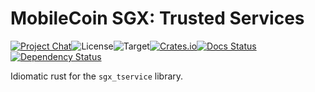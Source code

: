 # MobileCoin SGX: Trusted Services

[![Project Chat][chat-image]][chat-link]<!--
-->![License][license-image]<!--
-->![Target][target-image]<!--
-->[![Crates.io][crate-image]][crate-link]<!--
-->[![Docs Status][docs-image]][docs-link]<!--
-->[![Dependency Status][deps-image]][deps-link]

Idiomatic rust for the `sgx_tservice` library.

[chat-image]: https://img.shields.io/discord/844353360348971068?style=flat-square
[chat-link]: https://mobilecoin.chat
[license-image]: https://img.shields.io/crates/l/mc-sgx-tservice?style=flat-square
[target-image]: https://img.shields.io/badge/target-sgx-red?style=flat-square
[crate-image]: https://img.shields.io/crates/v/mc-sgx-tservice.svg?style=flat-square
[crate-link]: https://crates.io/crates/mc-sgx-tservice
[docs-image]: https://img.shields.io/docsrs/mc-sgx-tservice?style=flat-square
[docs-link]: https://docs.rs/crate/mc-sgx-tservice
[deps-image]: https://deps.rs/crate/mc-sgx-tservice/0.7.3/status.svg?style=flat-square
[deps-link]: https://deps.rs/crate/mc-sgx-tservice/0.7.3
